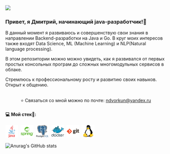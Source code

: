 <div id="header" align="left">
  <img src="https://media.giphy.com/media/Y4ak9Ki2GZCbJxAnJD/giphy.gif" width="100"/>
</div>

 <h3>
  Привет, я Дмитрий, начинающий java-разработчик!👋 <br />
 </h3>
  В данный момент я развиваюсь и совершенствую свои знания в направлении Backend-разработки на Java и Go. В круг моих интересов также входят Data Science, ML (Machine Learning) и NLP(Natural language processing).  
  
В этом репозитории можно можно увидеть, как я развивался от первых простых консольных програм до сложных многомодульных сервисов в облаке. 

Cтремлюсь к профессиональному росту и развитию своих навыков. Oткрыт к общению.  
  <br />
<p align='center'>
 ⭐️  Cвязаться со мной можно по почте: <a href='mailto:bespaliy.sergei@yandex.ru'>ndvorkun@yandex.ru</a>
</p>


#### 💻 Мой стек💫:
<div>
  <img src="https://github.com/devicons/devicon/blob/master/icons/java/java-original-wordmark.svg" title="Java" alt="Java" width="40" height="40"/>&nbsp;
  <img src="https://github.com/devicons/devicon/blob/master/icons/spring/spring-original-wordmark.svg" title="Spring" alt="Spring" width="40" height="40"/>&nbsp;
  <img src="https://github.com/devicons/devicon/blob/master/icons/postgresql/postgresql-original-wordmark.svg" title="PostgreSQL" alt="PostgreSQL" width="40" height="40"/>&nbsp;
  <img src="https://github.com/devicons/devicon/blob/master/icons/docker/docker-original-wordmark.svg" title="Docker" alt="Docker" width="40" height="40"/>&nbsp;
  <img src="https://github.com/devicons/devicon/blob/master/icons/git/git-original-wordmark.svg" title="Git" alt="Git" width="40" height="40"/>&nbsp;
  <img src="https://github.com/devicons/devicon/blob/master/icons/linux/linux-original.svg" title="Linux" alt="Linux" width="40" height="40"/>&nbsp;
<div>


![Anurag's GitHub stats](https://github-readme-stats.vercel.app/api?username=MityaDD&show_icons=true&theme=transparent)
  


